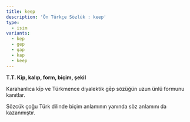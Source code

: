 ```yaml
---
title: keep
description: 'Ön Türkçe Sözlük : keep'
type:
  - isim
variants:
  - kep
  - gep
  - gap
  - kap
  - keep
---
```

**T.T. Kip, kalıp, form, biçim, şekil**

Karahanlıca kīp ve Türkmence diyalektik gēp sözüğün uzun ünlü formunu kanıtlar.

Sözcük çoğu Türk dilinde biçim anlamının yanında söz anlamını da kazanmıştır.
